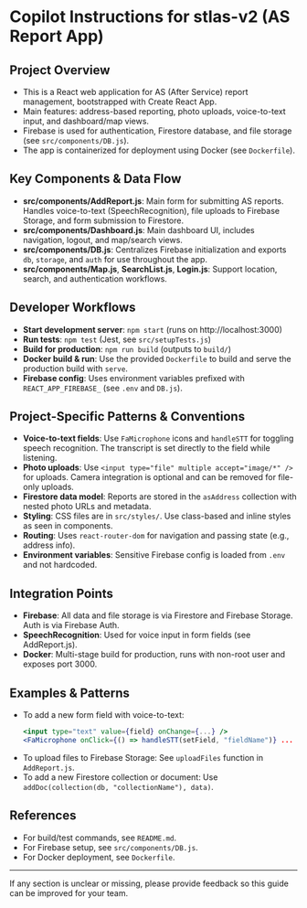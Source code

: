 # Copilot Instructions for stlas-v2 (AS Report App)

## Project Overview
- This is a React web application for AS (After Service) report management, bootstrapped with Create React App.
- Main features: address-based reporting, photo uploads, voice-to-text input, and dashboard/map views.
- Firebase is used for authentication, Firestore database, and file storage (see `src/components/DB.js`).
- The app is containerized for deployment using Docker (see `Dockerfile`).

## Key Components & Data Flow
- **src/components/AddReport.js**: Main form for submitting AS reports. Handles voice-to-text (SpeechRecognition), file uploads to Firebase Storage, and form submission to Firestore.
- **src/components/Dashboard.js**: Main dashboard UI, includes navigation, logout, and map/search views.
- **src/components/DB.js**: Centralizes Firebase initialization and exports `db`, `storage`, and `auth` for use throughout the app.
- **src/components/Map.js**, **SearchList.js**, **Login.js**: Support location, search, and authentication workflows.

## Developer Workflows
- **Start development server**: `npm start` (runs on http://localhost:3000)
- **Run tests**: `npm test` (Jest, see `src/setupTests.js`)
- **Build for production**: `npm run build` (outputs to `build/`)
- **Docker build & run**: Use the provided `Dockerfile` to build and serve the production build with `serve`.
- **Firebase config**: Uses environment variables prefixed with `REACT_APP_FIREBASE_` (see `.env` and `DB.js`).

## Project-Specific Patterns & Conventions
- **Voice-to-text fields**: Use `FaMicrophone` icons and `handleSTT` for toggling speech recognition. The transcript is set directly to the field while listening.
- **Photo uploads**: Use `<input type="file" multiple accept="image/*" />` for uploads. Camera integration is optional and can be removed for file-only uploads.
- **Firestore data model**: Reports are stored in the `asAddress` collection with nested photo URLs and metadata.
- **Styling**: CSS files are in `src/styles/`. Use class-based and inline styles as seen in components.
- **Routing**: Uses `react-router-dom` for navigation and passing state (e.g., address info).
- **Environment variables**: Sensitive Firebase config is loaded from `.env` and not hardcoded.

## Integration Points
- **Firebase**: All data and file storage is via Firestore and Firebase Storage. Auth is via Firebase Auth.
- **SpeechRecognition**: Used for voice input in form fields (see AddReport.js).
- **Docker**: Multi-stage build for production, runs with non-root user and exposes port 3000.

## Examples & Patterns
- To add a new form field with voice-to-text:
  ```jsx
  <input type="text" value={field} onChange={...} />
  <FaMicrophone onClick={() => handleSTT(setField, "fieldName")} ... />
  ```
- To upload files to Firebase Storage:
  See `uploadFiles` function in `AddReport.js`.
- To add a new Firestore collection or document:
  Use `addDoc(collection(db, "collectionName"), data)`.

## References
- For build/test commands, see `README.md`.
- For Firebase setup, see `src/components/DB.js`.
- For Docker deployment, see `Dockerfile`.

---
If any section is unclear or missing, please provide feedback so this guide can be improved for your team.
